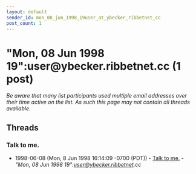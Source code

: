 ```yaml
---
layout: default
sender_id: mon_08_jun_1998_19user_at_ybecker_ribbetnet_cc
post_count: 1
---
```


# "Mon, 08 Jun 1998 19":user<span>@</span>ybecker.ribbetnet.cc (1 post)

_Be aware that many list participants used multiple email addresses over their time active on the list. As such this page may not contain all threads available._

## Threads

### Talk to me.
+ 1998-06-08 (Mon, 8 Jun 1998 16:14:09 -0700 (PDT)) - [Talk to me.](/archive/1998/06/b6ece11f9b8266a095756ce18e4806b4c2dc4844fcb305f8349ea0a7112942bf) - _"Mon, 08 Jun 1998 19":user@ybecker.ribbetnet.cc_

